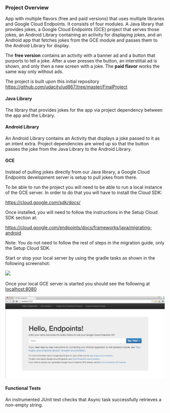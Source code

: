 ### Project Overview 

App with multiple flavors (free and paid versions) that uses multiple libraries and Google Cloud Endpoints. It consists of four modules. A Java library that provides jokes, a Google Cloud Endpoints (GCE) project that serves those jokes, an Android Library containing an activity for displaying jokes, and an Android app that fetches jokes from the GCE module and passes them to the Android Library for display.

The **free version** contains an activity with a banner ad and a button that purports to tell a joke. After a user presses the button, an interstitial ad is shown, and only then a new screen with a joke.
The **paid flavor** works the same way only without ads.

The project is built upon this initial repository 
https://github.com/udacity/ud867/tree/master/FinalProject

#### Java Library

The library that provides jokes for the app via project dependency between the app and the Library.

#### Android Library

An Android Library contains an Activity that displays a joke passed to it as an intent extra. Project dependencies  are wired up so that the button passes the joke from the Java Library to the Android Library.

#### GCE

Instead of pulling jokes directly from our Java library, a Google Cloud Endpoints development server is setup to pull jokes from there. 

To be able to run the project you will need to be able to run a local instance of the GCE server. In order to do that you will have to install the Cloud SDK:

https://cloud.google.com/sdk/docs/

Once installed, you will need to follow the instructions in the Setup Cloud SDK section at:

https://cloud.google.com/endpoints/docs/frameworks/java/migrating-android

Note: You do not need to follow the rest of steps in the migration guide, only the Setup Cloud SDK.

Start or stop your local server by using the gradle tasks as shown in the following screenshot:

<img src="/FinalProject/GCE-server-gradle-tasks.png" height="500">

Once your local GCE server is started you should see the following at 
[localhost:8080](http://localhost:8080)

<img src="https://raw.githubusercontent.com/GoogleCloudPlatform/gradle-appengine-templates/77e9910911d5412e5efede5fa681ec105a0f02ad/doc/img/devappserver-endpoints.png">

#### Functional Tests

An instrumented JUnit test checks that Async task successfully retrieves a non-empty string.